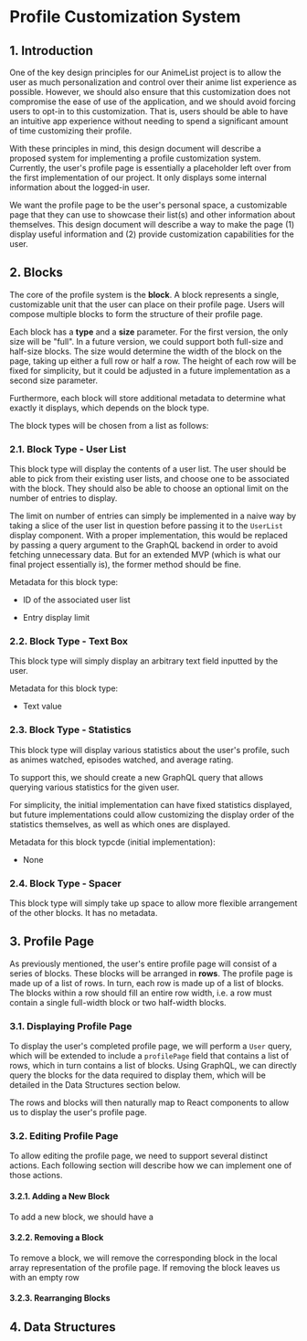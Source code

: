 # Profile Customization System

## 1. Introduction

One of the key design principles for our AnimeList project is to allow the user as much personalization and control over their anime list experience as possible. However, we should also ensure that this customization does not compromise the ease of use of the application, and we should avoid forcing users to opt-in to this customization. That is, users should be able to have an intuitive app experience without needing to spend a significant amount of time customizing their profile.

With these principles in mind, this design document will describe a proposed system for implementing a profile customization system. Currently, the user's profile page is essentially a placeholder left over from the first implementation of our project. It only displays some internal information about the logged-in user.

We want the profile page to be the user's personal space, a customizable page that they can use to showcase their list(s) and other information about themselves. This design document will describe a way to make the page (1) display useful information and (2) provide customization capabilities for the user.

## 2. Blocks

The core of the profile system is the **block**. A block represents a single, customizable unit that the user can place on their profile page. Users will compose multiple blocks to form the structure of their profile page.

Each block has a **type** and a **size** parameter. For the first version, the only size will be "full". In a future version, we could support both full-size and half-size blocks. The size would determine the width of the block on the page, taking up either a full row or half a row. The height of each row will be fixed for simplicity, but it could be adjusted in a future implementation as a second size parameter.

Furthermore, each block will store additional metadata to determine what exactly it displays, which depends on the block type.

The block types will be chosen from a list as follows:

### 2.1. Block Type - User List

This block type will display the contents of a user list. The user should be able to pick from their existing user lists, and choose one to be associated with the block. They should also be able to choose an optional limit on the number of entries to display.

The limit on number of entries can simply be implemented in a naive way by taking a slice of the user list in question before passing it to the `UserList` display component. With a proper implementation, this would be replaced by passing a query argument to the GraphQL backend in order to avoid fetching unnecessary data. But for an extended MVP (which is what our final project essentially is), the former method should be fine.

Metadata for this block type:

* ID of the associated user list

* Entry display limit

### 2.2. Block Type - Text Box

This block type will simply display an arbitrary text field inputted by the user.

Metadata for this block type:

* Text value

### 2.3. Block Type - Statistics

This block type will display various statistics about the user's profile, such as animes watched, episodes watched, and average rating.

To support this, we should create a new GraphQL query that allows querying various statistics for the given user.

For simplicity, the initial implementation can have fixed statistics displayed, but future implementations could allow customizing the display order of the statistics themselves, as well as which ones are displayed.

Metadata for this block typcde (initial implementation):

* None

### 2.4. Block Type - Spacer

This block type will simply take up space to allow more flexible arrangement of the other blocks. It has no metadata.

## 3. Profile Page

As previously mentioned, the user's entire profile page will consist of a series of blocks. These blocks will be arranged in **rows**. The profile page is made up of a list of rows. In turn, each row is made up of a list of blocks. The blocks within a row should fill an entire row width, i.e. a row must contain a single full-width block or two half-width blocks.

### 3.1. Displaying Profile Page

To display the user's completed profile page, we will perform a `User` query, which will be extended to include a `profilePage` field that contains a list of rows, which in turn contains a list of blocks. Using GraphQL, we can directly query the blocks for the data required to display them, which will be detailed in the Data Structures section below.

The rows and blocks will then naturally map to React components to allow us to display the user's profile page.

### 3.2. Editing Profile Page

To allow editing the profile page, we need to support several distinct actions. Each following section will describe how we can implement one of those actions.

#### 3.2.1. Adding a New Block

To add a new block, we should have a 

#### 3.2.2. Removing a Block

To remove a block, we will remove the corresponding block in the local array representation of the profile page. If removing the block leaves us with an empty row

#### 3.2.3. Rearranging Blocks

## 4. Data Structures
